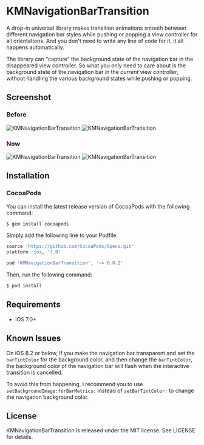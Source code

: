 KMNavigationBarTransition
============

A drop-in universal library makes transition animations smooth between different navigation bar styles while pushing or popping a view controller for all orientations. And you don't need to write any line of code for it, it all happens automatically.

The library can "capture" the background state of the navigation bar in the disappeared view controller. So what you only need to care about is the background state of the navigation bar in the *current* view controller, without handling the various background states while pushing or popping.

## Screenshot

### Before

![KMNavigationBarTransition](https://raw.githubusercontent.com/MoZhouqi/KMNavigationBarTransition/master/Screenshots/Before1.gif)
![KMNavigationBarTransition](https://raw.githubusercontent.com/MoZhouqi/KMNavigationBarTransition/master/Screenshots/Before2.gif)

### Now

![KMNavigationBarTransition](https://raw.githubusercontent.com/MoZhouqi/KMNavigationBarTransition/master/Screenshots/Now1.gif)
![KMNavigationBarTransition](https://raw.githubusercontent.com/MoZhouqi/KMNavigationBarTransition/master/Screenshots/Now2.gif)

## Installation

### CocoaPods

You can install the latest release version of CocoaPods with the following command:

```bash
$ gem install cocoapods
```

Simply add the following line to your Podfile:

```ruby
source 'https://github.com/CocoaPods/Specs.git'
platform :ios, '7.0' 

pod 'KMNavigationBarTransition', '~> 0.0.2' 
```

Then, run the following command:

```bash
$ pod install
```

## Requirements

- iOS 7.0+

## Known Issues

On iOS 8.2 or below, if you make the navigation bar transparent and set the `barTintColor` for the background color, and then change the `barTintColor`, the background color of the navigation bar will flash when the interactive transition is cancelled.

To avoid this from happening, I recommend you to use `setBackgroundImage:forBarMetrics:` instead of `setBarTintColor:` to change the navigation background color. 

## License

KMNavigationBarTransition is released under the MIT license. See LICENSE for details.
